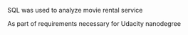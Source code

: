SQL was used to analyze movie rental service

As part of requirements necessary for Udacity nanodegree
